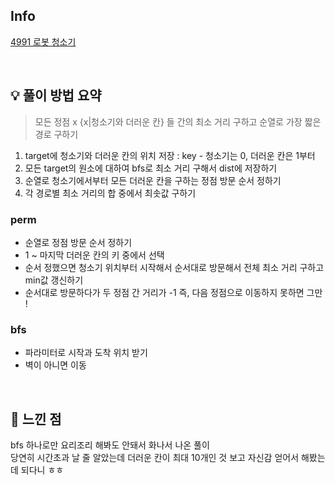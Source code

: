 ## Info

[4991 로봇 청소기](https://www.acmicpc.net/problem/4991)

<br>

## 💡 풀이 방법 요약

> 모든 정점 x {x|청소기와 더러운 칸} 들 간의 최소 거리 구하고 순열로 가장 짧은 경로 구하기

1. target에 청소기와 더러운 칸의 위치 저장 : key - 청소기는 0, 더러운 칸은 1부터
2. 모든 target의 원소에 대하여 bfs로 최소 거리 구해서 dist에 저장하기
3. 순열로 청소기에서부터 모든 더러운 칸을 구하는 정점 방문 순서 정하기
4. 각 경로별 최소 거리의 합 중에서 최솟값 구하기

### perm
* 순열로 정점 방문 순서 정하기
* 1 ~ 마지막 더러운 칸의 키 중에서 선택
* 순서 정했으면 청소기 위치부터 시작해서 순서대로 방문해서 전체 최소 거리 구하고 min값 갱신하기
* 순서대로 방문하다가 두 정점 간 거리가 -1 즉, 다음 정점으로 이동하지 못하면 그만 !

### bfs
* 파라미터로 시작과 도착 위치 받기
* 벽이 아니면 이동

<br>

## 🙂 느낀 점
bfs 하나로만 요리조리 해봐도 안돼서 화나서 나온 풀이<br>
당연히 시간초과 날 줄 알았는데 더러운 칸이 최대 10개인 것 보고 자신감 얻어서 해봤는데 되다니 ㅎㅎ<br>